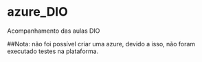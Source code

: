 # azure_DIO
Acompanhamento das aulas DIO

##Nota: não foi possível criar uma azure, devido a isso, não foram executado testes na plataforma.
